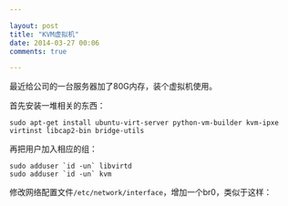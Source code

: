 ```yaml
---

layout: post
title: "KVM虚拟机"
date: 2014-03-27 00:06
comments: true

---
```

最近给公司的一台服务器加了80G内存，装个虚拟机使用。

首先安装一堆相关的东西：

	sudo apt-get install ubuntu-virt-server python-vm-builder kvm-ipxe virtinst libcap2-bin bridge-utils

再把用户加入相应的组：

	sudo adduser `id -un` libvirtd
	sudo adduser `id -un` kvm

修改网络配置文件`/etc/network/interface`，增加一个br0，类似于这样：

